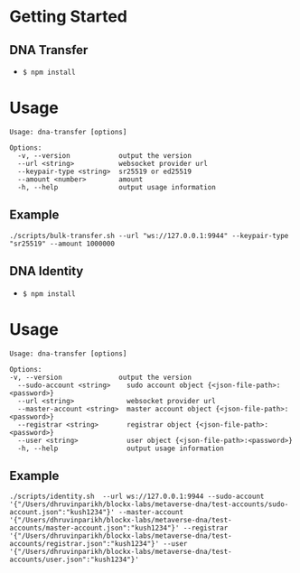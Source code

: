 # Getting Started

## DNA Transfer

 - `$ npm install`

# Usage

```
Usage: dna-transfer [options]

Options:
  -v, --version            output the version
  --url <string>           websocket provider url
  --keypair-type <string>  sr25519 or ed25519
  --amount <number>        amount
  -h, --help               output usage information
```

## Example
 `./scripts/bulk-transfer.sh --url "ws://127.0.0.1:9944" --keypair-type "sr25519" --amount 1000000`

## DNA Identity

 - `$ npm install`

# Usage

```
Usage: dna-transfer [options]

Options:
-v, --version              output the version
  --sudo-account <string>    sudo account object {<json-file-path>:<password>}
  --url <string>             websocket provider url
  --master-account <string>  master account object {<json-file-path>:<password>}
  --registrar <string>       registrar object {<json-file-path>:<password>}
  --user <string>            user object {<json-file-path>:<password>}
  -h, --help                 output usage information
```

## Example
 ```
 ./scripts/identity.sh  --url ws://127.0.0.1:9944 --sudo-account '{"/Users/dhruvinparikh/blockx-labs/metaverse-dna/test-accounts/sudo-account.json":"kush1234"}' --master-account '{"/Users/dhruvinparikh/blockx-labs/metaverse-dna/test-accounts/master-account.json":"kush1234"}' --registrar '{"/Users/dhruvinparikh/blockx-labs/metaverse-dna/test-accounts/registrar.json":"kush1234"}' --user '{"/Users/dhruvinparikh/blockx-labs/metaverse-dna/test-accounts/user.json":"kush1234"}'
 ```